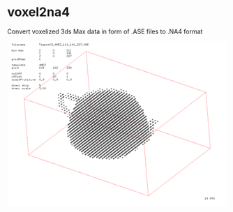voxel2na4
================

Convert voxelized 3ds Max data in form of .ASE files to .NA4 format 

<p align="center">
	<img src="https://raw.githubusercontent.com/evsc/XRCrystals/master/voxel2na4/screenshot.png"/>
</p>